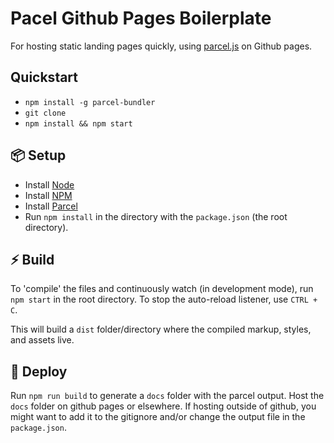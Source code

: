 # Pacel Github Pages Boilerplate

For hosting static landing pages quickly, using [parcel.js](https://parceljs.org/) on Github pages.


Quickstart
-----
- `npm install -g parcel-bundler`
- `git clone`
- `npm install && npm start`


📦 Setup
-----
- Install [Node](https://docs.npmjs.com/getting-started/installing-node)
- Install [NPM](https://www.npmjs.com/get-npm)
- Install [Parcel](https://parceljs.org/)
- Run `npm install` in the directory with the `package.json` (the root directory).


⚡️ Build
-----
To 'compile' the files and continuously watch (in development mode), run `npm start` in the root directory. To stop the auto-reload listener, use `CTRL + C`.

This will build a `dist` folder/directory where the compiled markup, styles, and assets live.


🚢 Deploy
-----
Run `npm run build` to generate a `docs` folder with the parcel output. Host the `docs` folder on github pages or elsewhere. If hosting outside of github, you might want to add it to the gitignore and/or change the output file in the `package.json`.
